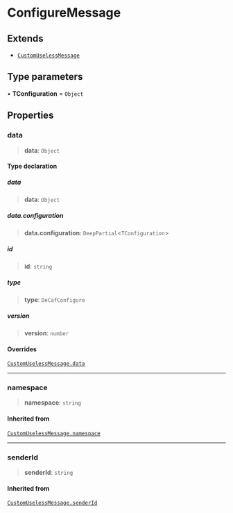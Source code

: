 # ConfigureMessage<TConfiguration>

## Extends

- [`CustomUselessMessage`](reference/interfaces/CustomUselessMessage.md)

## Type parameters

• **TConfiguration** = `Object`

## Properties

### data

> **data**: `Object`

#### Type declaration

##### data

> **data**: `Object`

##### data.configuration

> **data.configuration**: `DeepPartial`<`TConfiguration`>

##### id

> **id**: `string`

##### type

> **type**: `DeCafConfigure`

##### version

> **version**: `number`

#### Overrides

[`CustomUselessMessage.data`](reference/interfaces/CustomUselessMessage.md#data)

***

### namespace

> **namespace**: `string`

#### Inherited from

[`CustomUselessMessage.namespace`](reference/interfaces/CustomUselessMessage.md#namespace)

***

### senderId

> **senderId**: `string`

#### Inherited from

[`CustomUselessMessage.senderId`](reference/interfaces/CustomUselessMessage.md#senderid)
